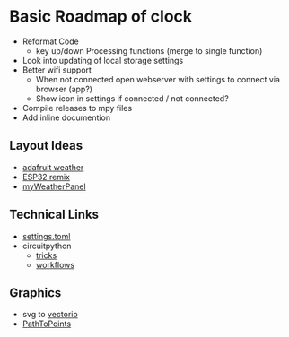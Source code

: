 # Basic Roadmap of clock

  * Reformat Code
    * key up/down Processing functions (merge to single function)
  * Look into updating of local storage settings
  * Better wifi support
    * When not connected open webserver with settings to connect via browser (app?)
    * Show icon in settings if connected / not connected?
  * Compile releases to mpy files
  * Add inline documention

## Layout Ideas
 * [adafruit weather](https://learn.adafruit.com/weather-display-matrix?view=all)
 * [ESP32 remix](https://github.com/lmirel/MorphingClockRemix)
 * [myWeatherPanel](https://github.com/yaturner/myWeatherPanel)


## Technical Links
  * [settings.toml](https://learn.adafruit.com/pico-w-wifi-with-circuitpython/create-your-settings-toml-file)
  * circuitpython
    * [tricks](https://github.com/todbot/circuitpython-tricks)
    * [workflows](https://docs.circuitpython.org/en/latest/docs/workflows.html)

## Graphics
 * svg to [vectorio](https://blog.adafruit.com/2022/07/01/john-parks-circuitpython-parsec-svg-to-vectorio-adafruit-johnedgarpark-adafruit-circuitpython/)
  * [PathToPoints](https://todbot.github.io/PathToPoints/)